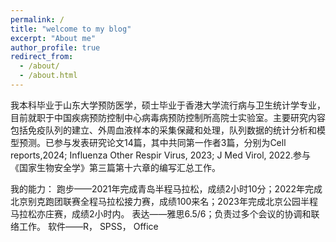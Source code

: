 ```yaml
---
permalink: /
title: "welcome to my blog"
excerpt: "About me"
author_profile: true
redirect_from: 
  - /about/
  - /about.html
---
```

我本科毕业于山东大学预防医学，硕士毕业于香港大学流行病与卫生统计学专业，目前就职于中国疾病预防控制中心病毒病预防控制所高院士实验室。主要研究内容包括免疫队列的建立、外周血液样本的采集保藏和处理，队列数据的统计分析和模型预测。已参与发表研究论文14篇，其中共同第一作者3篇，分别为Cell reports,2024; Influenza Other Respir Virus, 2023; J Med Virol, 2022.参与《国家生物安全学》第三篇第十六章的编写汇总工作。

我的能力：
跑步——2021年完成青岛半程马拉松，成绩2小时10分；2022年完成北京别克跑团联赛全程马拉松接力赛，成绩100来名；2023年完成北京公园半程马拉松亦庄赛，成绩2小时内。
表达——雅思6.5/6；负责过多个会议的协调和联络工作。
软件——R， SPSS， Office


